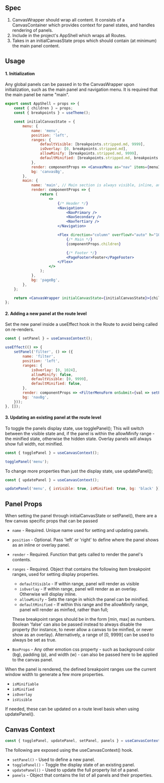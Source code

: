 ## Spec

1. CanvasWrapper should wrap all content. It consists of a CanvasContainer which provides context for panel states, and handles rendering of panels.
2. Include in the project's AppShell which wraps all Routes.
3. Takes in an initialCanvasState props which should contain (at minimum) the main panel content.

## Usage

#### 1. Initialization

Any global panels can be passed in to the CanvasWrapper upon initialization, such as the main panel and navigation menu.
It is required that the main panel be name "main".

```jsx
export const AppShell = props => {
    const { children } = props;
    const { breakpoints } = useTheme();

    const initialCanvasState = {
        menu: {
            name: 'menu',
            position: 'left',
            ranges: {
                defaultVisible: [breakpoints.stripped.md, 9999],
                isOverlay: [0, breakpoints.stripped.md],
                allowMinify: [breakpoints.stripped.md, 9999],
                defaultMinified: [breakpoints.stripped.md, breakpoints.stripped.lg],
            },
            render: componentProps => <CanvasMenu as="nav" items={menuItems} {...componentProps} />,
            bg: 'canvasBg',
        },
        main: {
            name: 'main', // Main section is always visible, inline, and non-minifiable
            render: componentProps => {
                return (
                    <>
                        {/* Header */}
                        <Navigation>
                            <NavPrimary />
                            <NavSecondary />
                            <NavTertiary />
                        </Navigation>

                        <Flex direction="column" overflowY="auto" h="100%">
                            {/* Main */}
                            {componentProps.children}

                            {/* Footer */}
                            <PageFooter>Footer</PageFooter>
                        </Flex>
                    </>
                );
            },
            bg: 'pageBg',
        },
    };

    return <CanvasWrapper initialCanvasState={initialCanvasState}>{children}</CanvasWrapper>;
};
```

#### 2. Adding a new panel at the route level

Set the new panel inside a useEffect hook in the Route to avoid being called on re-renders.

```jsx
const { setPanel } = useCanvasContext();

useEffect(() => {
    setPanel('filter', () => ({
        name: 'filter',
        position: 'left',
        ranges: {
            isOverlay: [0, 1024],
            allowMinify: false,
            defaultVisible: [0, 9999],
            defaultMinified: false,
        },
        render: componentProps => <FilterMenuForm onSubmit={val => setFormValue(val)} />,
        bg: 'navBg',
    }));
}, []);
```

#### 3. Updating an existing panel at the route level

To toggle the panels display state, use togglePanel(); This will switch between the visible state and, if the panel is within the allowMinify range - the minified state, otherwise the hidden state. Overlay panels will always show full width, not minified.

```jsx
const { togglePanel } = useCanvasContext();

togglePanel('menu');
```

To change more properties than just the display state, use updatePanel();

```jsx
const { updatePanel } = useCanvasContext();

updatePanel('menu', { isVisible: true, isMinified: true, bg: 'black' });
```

## Panel Props

When setting the panel through initialCanvasState or setPanel(), there are a few canvas specific props that can be passed

-   `name` - Required. Unique name used for setting and updating panels.
-   `position` - Optional. Pass 'left' or 'right' to define where the panel shows as an inline or overlay panel.
-   `render` - Required. Function that gets called to render the panel's contents.
-   `ranges` - Required. Object that contains the following item breakpoint ranges, used for setting display properties.

    -   `defaultVisible` - If within range, panel will render as visible
    -   `isOverlay` - If within range, panel will render as an overlay. Otherwise will display inline.
    -   `allowMinify` - Sets the range in which the panel can be minified.
    -   `defaultMinified` - If within this range and the allowMinify range, panel will render as minfied, rather than full;

    These breakpoint ranges should be in the form [min, max] as numbers. Boolean 'false' can also be passed instead to always disable the property (for instance, to never allow a canvas to be minfied, or never show as an overlay). Alternatively, a range of [0, 9999] can be used to always be set as true.

-   `BoxProps` - Any other emotion css property - such as background color (bg), padding (p), and width (w) - can also be passed here to be applied to the canvas panel.

When the panel is rendered, the defined breakpoint ranges use the current window width to generate a few more properties.

-   `isMinifiable`
-   `isMinified`
-   `isOverlay`
-   `isVisible`

If needed, these can be updated on a route level basis when using updatePanel().

## Canvas Context

```jsx
const { togglePanel, updatePanel, setPanel, panels } = useCanvasContext();
```

The following are exposed using the useCanvasContext() hook.

-   `setPanel()` - Used to define a new panel.
-   `togglePanel()` - Toggle the display state of an existing panel.
-   `updatePanel()` - Used to update the full property list of a panel.
-   `panels` - Object that contains the list of all panels and their properties.
